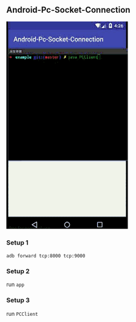 ## Android-Pc-Socket-Connection

![](/demo.gif)

### Setup 1

```
adb forward tcp:8000 tcp:9000
```

### Setup 2

run ``app``


### Setup 3

run `PCClient`
